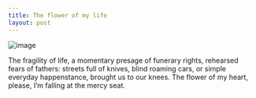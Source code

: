 ```yaml
---
title: The flower of my life
layout: post
---
```

![image](/assets/images/flower_of_life.jpeg)

The fragility of life,
a momentary presage 
of funerary rights, rehearsed
fears of fathers: streets full of knives, 
blind roaming cars, or simple everyday 
happenstance, brought us to our knees.
The flower of my heart, please,
I’m falling at the mercy seat.